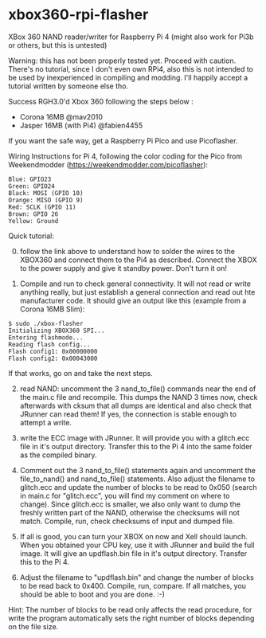 # xbox360-rpi-flasher
XBox 360 NAND reader/writer for Raspberry Pi 4 (might also work for Pi3b or others, but this is untested)

Warning: this has not been properly tested yet. Proceed with caution. There's no tutorial, since I don't even own RPi4, also this is not intended to be used by inexperienced in compiling and modding. I'll happily accept a tutorial written by someone else tho.

Success RGH3.0'd Xbox 360 following the steps below : 

- Corona 16MB @mav2010
- Jasper 16MB (with Pi4) @fabien4455

If you want the safe way, get a Raspberry Pi Pico and use Picoflasher. 


Wiring Instructions for Pi 4, following the color coding for the Pico from Weekendmodder (https://weekendmodder.com/picoflasher):
```
Blue: GPIO23
Green: GPIO24
Black: MOSI (GPIO 10)
Orange: MISO (GPIO 9)
Red: SCLK (GPIO 11)
Brown: GPIO 26
Yellow: Ground
```

Quick tutorial:

0. follow the link above to understand how to solder the wires to the XBOX360 and connect them to the Pi4 as described. Connect the XBOX to the power supply and give it standby power. Don't turn it on!

1. Compile and run to check general connectivity. It will not read or write anything really, but just establish a general connection and read out hte manufacturer code. It should give an output like this (example from a Corona 16MB Slim):
```
$ sudo ./xbox-flasher 
Initializing XBOX360 SPI...
Entering flashmode...
Reading flash config...
Flash config1: 0x00000000
Flash config2: 0x00043000
```
If that works, go on and take the next steps.

2. read NAND: uncomment the 3 nand_to_file() commands near the end of the main.c file and recompile. This dumps the NAND 3 times now, check afterwards with cksum that all dumps are identical and also check that JRunner can read them! If yes, the connection is stable enough to attempt a write.

3. write the ECC image with JRunner. It will provide you with a glitch.ecc file in it's output directory. Transfer this to the Pi 4 into the same folder as the compiled binary.

4. Comment out the 3 nand_to_file() statements again and uncomment the file_to_nand() and nand_to_file() statements. Also adjust the filename to glitch.ecc and update the number of blocks to be read to 0x050 (search in main.c for "glitch.ecc", you will find my comment on where to change). Since glitch.ecc is smaller, we also only want to dump the freshly written part of the NAND, otherwise the checksums will not match. Compile, run, check checksums of input and dumped file.

5. If all is good, you can turn your XBOX on now and Xell should launch. When you obtained your CPU key, use it with JRunner and build the full image. It will give an updflash.bin file in it's output directory. Transfer this to the Pi 4.

6. Adjust the filename to "updflash.bin" and change the number of blocks to be read back to 0x400. Compile, run, compare. If all matches, you should be able to boot and you are done. :-)

Hint: The number of blocks to be read only affects the read procedure, for write the program automatically sets the right number of blocks depending on the file size.
